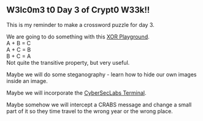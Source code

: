 ## W3lc0m3 t0 Day 3 of Crypt0 W33k!!

This is my reminder to make a crossword puzzle for day 3.

We are going to do something with this 
[XOR Playground](https://codepen.io/AndyNovo/full/dyGzGwa).  
A + B = C  
A + C = B  
B + C = A  
Not quite the transitive property, but very useful.

Maybe we will do some steganography - learn how to hide our own images inside an image.

Maybe we will incorporate the [CyberSecLabs Terminal](http://67.205.140.255:2223/ssh/host/67.205.140.255/7538/term).

Maybe somehow we will intercept a CRABS message and change a small part of it so they time travel to the wrong year or the wrong place.
